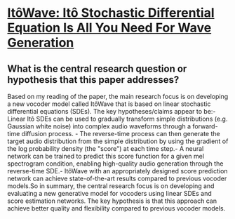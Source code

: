 # [ItôWave: Itô Stochastic Differential Equation Is All You Need For   Wave Generation](https://arxiv.org/abs/2201.12519)

## What is the central research question or hypothesis that this paper addresses?

Based on my reading of the paper, the main research focus is on developing a new vocoder model called ItôWave that is based on linear stochastic differential equations (SDEs). The key hypotheses/claims appear to be:- Linear Itô SDEs can be used to gradually transform simple distributions (e.g. Gaussian white noise) into complex audio waveforms through a forward-time diffusion process. - The reverse-time process can then generate the target audio distribution from the simple distribution by using the gradient of the log probability density (the "score") at each time step.- A neural network can be trained to predict this score function for a given mel spectrogram condition, enabling high-quality audio generation through the reverse-time SDE.- ItôWave with an appropriately designed score prediction network can achieve state-of-the-art results compared to previous vocoder models.So in summary, the central research focus is on developing and evaluating a new generative model for vocoders using linear SDEs and score estimation networks. The key hypothesis is that this approach can achieve better quality and flexibility compared to previous vocoder models.
